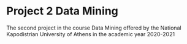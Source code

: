 # Project 2 Data Mining
The second project in the course Data Mining offered by the National Kapodistrian University of Athens in the academic year 2020-2021
